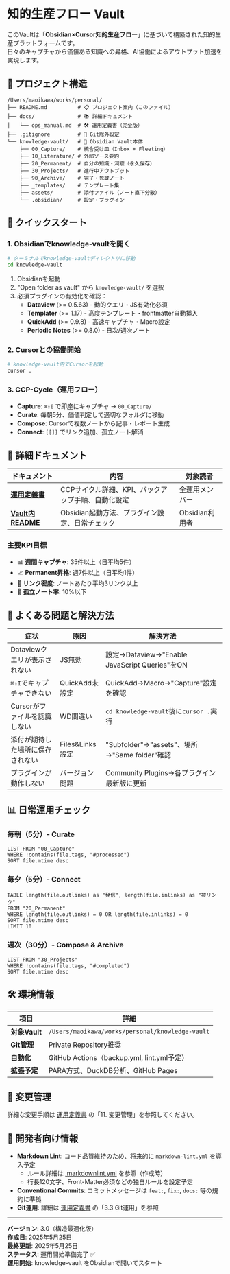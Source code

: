# 知的生産フロー Vault

このVaultは「**Obsidian×Cursor知的生産フロー**」に基づいて構築された知的生産プラットフォームです。  
日々のキャプチャから価値ある知識への昇格、AI協働によるアウトプット加速を実現します。

## 📁 プロジェクト構造

```
/Users/maoikawa/works/personal/
├── README.md          # 📋 プロジェクト案内（このファイル）
├── docs/              # 📚 詳細ドキュメント
│   └── ops_manual.md  # 🛠️ 運用定義書（完全版）
├── .gitignore         # 🔧 Git除外設定
└── knowledge-vault/   # 🧠 Obsidian Vault本体
    ├── 00_Capture/    # 統合受け皿（Inbox + Fleeting）
    ├── 10_Literature/ # 外部ソース要約
    ├── 20_Permanent/  # 自分の知識・洞察（永久保存）
    ├── 30_Projects/   # 進行中アウトプット
    ├── 90_Archive/    # 完了・死蔵ノート
    ├── _templates/    # テンプレート集
    ├── assets/        # 添付ファイル（ノート直下分散）
    └── .obsidian/     # 設定・プラグイン
```

## 🚀 クイックスタート

### 1. Obsidianでknowledge-vaultを開く
```bash
# ターミナルでknowledge-vaultディレクトリに移動
cd knowledge-vault
```
1. Obsidianを起動
2. "Open folder as vault" から `knowledge-vault/` を選択
3. 必須プラグインの有効化を確認：
   - **Dataview** (>= 0.5.63) - 動的クエリ・JS有効化必須
   - **Templater** (>= 1.17) - 高度テンプレート・frontmatter自動挿入
   - **QuickAdd** (>= 0.9.8) - 高速キャプチャ・Macro設定
   - **Periodic Notes** (>= 0.8.0) - 日次/週次ノート

### 2. Cursorとの協働開始
```bash
# knowledge-vault内でCursorを起動
cursor .
```

### 3. CCP-Cycle（運用フロー）
- **Capture**: `⌘⇧I` で即座にキャプチャ → `00_Capture/`
- **Curate**: 毎朝5分、価値判定して適切なフォルダに移動
- **Compose**: Cursorで複数ノートから記事・レポート生成
- **Connect**: `[[]]` でリンク追加、孤立ノート解消

## 📑 詳細ドキュメント

| ドキュメント | 内容 | 対象読者 |
|-------------|------|----------|
| [**運用定義書**](docs/ops_manual.md) | CCPサイクル詳細、KPI、バックアップ手順、自動化設定 | 全運用メンバー |
| [**Vault内README**](knowledge-vault/README.md) | Obsidian起動方法、プラグイン設定、日常チェック | Obsidian利用者 |

### 主要KPI目標
- 📊 **週間キャプチャ**: 35件以上（日平均5件）
- 📈 **Permanent昇格**: 週7件以上（日平均1件）  
- 🔗 **リンク密度**: ノートあたり平均3リンク以上
- 🎯 **孤立ノート率**: 10%以下

## 🔧 よくある問題と解決方法

| 症状 | 原因 | 解決方法 |
|------|------|----------|
| Dataviewクエリが表示されない | JS無効 | 設定→Dataview→"Enable JavaScript Queries"をON |
| `⌘⇧I`でキャプチャできない | QuickAdd未設定 | QuickAdd→Macro→"Capture"設定を確認 |
| Cursorがファイルを認識しない | WD間違い | `cd knowledge-vault`後に`cursor .`実行 |
| 添付が期待した場所に保存されない | Files&Links設定 | "Subfolder"→"assets"、場所→"Same folder"確認 |
| プラグインが動作しない | バージョン問題 | Community Plugins→各プラグイン最新版に更新 |

## 📊 日常運用チェック

### 毎朝（5分）- Curate
```dataview
LIST FROM "00_Capture"
WHERE !contains(file.tags, "#processed")
SORT file.mtime desc
```

### 毎夕（5分）- Connect
```dataview
TABLE length(file.outlinks) as "発信", length(file.inlinks) as "被リンク"
FROM "20_Permanent"
WHERE length(file.outlinks) = 0 OR length(file.inlinks) = 0
SORT file.mtime desc
LIMIT 10
```

### 週次（30分）- Compose & Archive
```dataview
LIST FROM "30_Projects"
WHERE !contains(file.tags, "#completed")
SORT file.mtime desc
```

## 🛠️ 環境情報

| 項目 | 詳細 |
|------|------|
| **対象Vault** | `/Users/maoikawa/works/personal/knowledge-vault` |
| **Git管理** | Private Repository推奨 |
| **自動化** | GitHub Actions（backup.yml, lint.yml予定） |
| **拡張予定** | PARA方式、DuckDB分析、GitHub Pages |

## 🔄 変更管理

詳細な変更手順は [運用定義書](docs/ops_manual.md) の「11. 変更管理」を参照してください。

## 📝 開発者向け情報

- **Markdown Lint**: コード品質維持のため、将来的に `markdown-lint.yml` を導入予定
  - ルール詳細は [.markdownlint.yml](.markdownlint.yml) を参照（作成時）
  - 行長120文字、Front-Matter必須などの独自ルールを設定予定
- **Conventional Commits**: コミットメッセージは `feat:`, `fix:`, `docs:` 等の規約に準拠
- **Git運用**: 詳細は [運用定義書](docs/ops_manual.md) の「3.3 Git運用」を参照

---

**バージョン**: 3.0（構造最適化版）  
**作成日**: 2025年5月25日  
**最終更新**: 2025年5月25日  
**ステータス**: 運用開始準備完了 ✅  
**運用開始**: knowledge-vault をObsidianで開いてスタート 